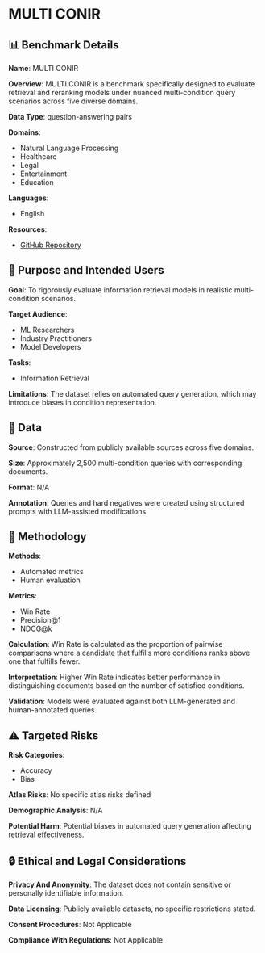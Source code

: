 # MULTI CONIR

## 📊 Benchmark Details

**Name**: MULTI CONIR

**Overview**: MULTI CONIR is a benchmark specifically designed to evaluate retrieval and reranking models under nuanced multi-condition query scenarios across five diverse domains.

**Data Type**: question-answering pairs

**Domains**:
- Natural Language Processing
- Healthcare
- Legal
- Entertainment
- Education

**Languages**:
- English

**Resources**:
- [GitHub Repository](https://github.com/EIT-NLP/MultiConIR)

## 🎯 Purpose and Intended Users

**Goal**: To rigorously evaluate information retrieval models in realistic multi-condition scenarios.

**Target Audience**:
- ML Researchers
- Industry Practitioners
- Model Developers

**Tasks**:
- Information Retrieval

**Limitations**: The dataset relies on automated query generation, which may introduce biases in condition representation.

## 💾 Data

**Source**: Constructed from publicly available sources across five domains.

**Size**: Approximately 2,500 multi-condition queries with corresponding documents.

**Format**: N/A

**Annotation**: Queries and hard negatives were created using structured prompts with LLM-assisted modifications.

## 🔬 Methodology

**Methods**:
- Automated metrics
- Human evaluation

**Metrics**:
- Win Rate
- Precision@1
- NDCG@k

**Calculation**: Win Rate is calculated as the proportion of pairwise comparisons where a candidate that fulfills more conditions ranks above one that fulfills fewer.

**Interpretation**: Higher Win Rate indicates better performance in distinguishing documents based on the number of satisfied conditions.

**Validation**: Models were evaluated against both LLM-generated and human-annotated queries.

## ⚠️ Targeted Risks

**Risk Categories**:
- Accuracy
- Bias

**Atlas Risks**:
No specific atlas risks defined

**Demographic Analysis**: N/A

**Potential Harm**: Potential biases in automated query generation affecting retrieval effectiveness.

## 🔒 Ethical and Legal Considerations

**Privacy And Anonymity**: The dataset does not contain sensitive or personally identifiable information.

**Data Licensing**: Publicly available datasets, no specific restrictions stated.

**Consent Procedures**: Not Applicable

**Compliance With Regulations**: Not Applicable
